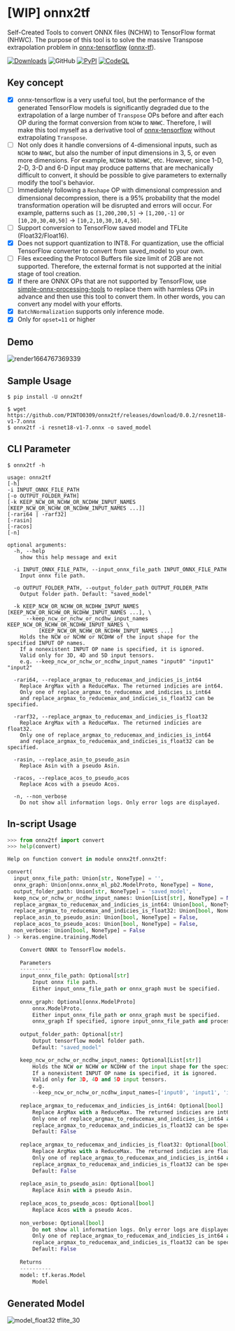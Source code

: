 # [WIP] onnx2tf
Self-Created Tools to convert ONNX files (NCHW) to TensorFlow format (NHWC). The purpose of this tool is to solve the massive Transpose extrapolation problem in [onnx-tensorflow](https://github.com/onnx/onnx-tensorflow) ([onnx-tf](https://pypi.org/project/onnx-tf/)).

[![Downloads](https://static.pepy.tech/personalized-badge/onnx2tf?period=total&units=none&left_color=grey&right_color=brightgreen&left_text=Downloads)](https://pepy.tech/project/onnx2tf) ![GitHub](https://img.shields.io/github/license/PINTO0309/onnx2tf?color=2BAF2B) [![PyPI](https://img.shields.io/pypi/v/onnx2tf?color=2BAF2B)](https://pypi.org/project/onnx2tf/) [![CodeQL](https://github.com/PINTO0309/onnx2tf/workflows/CodeQL/badge.svg)](https://github.com/PINTO0309/onnx2tf/actions?query=workflow%3ACodeQL)

## Key concept
- [x] onnx-tensorflow is a very useful tool, but the performance of the generated TensorFlow models is significantly degraded due to the extrapolation of a large number of `Transpose` OPs before and after each OP during the format conversion from `NCHW` to `NHWC`. Therefore, I will make this tool myself as a derivative tool of [onnx-tensorflow](https://github.com/onnx/onnx-tensorflow) without extrapolating `Transpose`.
- [ ] Not only does it handle conversions of 4-dimensional inputs, such as `NCHW` to `NHWC`, but also the number of input dimensions in 3, 5, or even more dimensions. For example, `NCDHW` to `NDHWC`, etc. However, since 1-D, 2-D, 3-D and 6-D input may produce patterns that are mechanically difficult to convert, it should be possible to give parameters to externally modify the tool's behavior.
- [ ] Immediately following a `Reshape` OP with dimensional compression and dimensional decompression, there is a 95% probability that the model transformation operation will be disrupted and errors will occur. For example, patterns such as `[1,200,200,5]` -> `[1,200,-1]` or `[10,20,30,40,50]` -> `[10,2,10,30,10,4,50]`.
- [ ] Support conversion to TensorFlow saved model and TFLite (Float32/Float16).
- [x] Does not support quantization to INT8. For quantization, use the official TensorFlow converter to convert from saved_model to your own.
- [ ] Files exceeding the Protocol Buffers file size limit of 2GB are not supported. Therefore, the external format is not supported at the initial stage of tool creation.
- [x] If there are ONNX OPs that are not supported by TensorFlow, use [simple-onnx-processing-tools](https://github.com/PINTO0309/simple-onnx-processing-tools) to replace them with harmless OPs in advance and then use this tool to convert them. In other words, you can convert any model with your efforts.
- [x] `BatchNormalization` supports only inference mode.
- [x] Only for `opset=11` or higher

## Demo
![render1664767369339](https://user-images.githubusercontent.com/33194443/193496368-58cd9af9-e1fc-4d02-bf0e-1a92694c3e98.gif)

## Sample Usage
```
$ pip install -U onnx2tf
```
```
$ wget https://github.com/PINTO0309/onnx2tf/releases/download/0.0.2/resnet18-v1-7.onnx
$ onnx2tf -i resnet18-v1-7.onnx -o saved_model
```
## CLI Parameter
```
$ onnx2tf -h

usage: onnx2tf
[-h]
-i INPUT_ONNX_FILE_PATH
[-o OUTPUT_FOLDER_PATH]
[-k KEEP_NCW_OR_NCHW_OR_NCDHW_INPUT_NAMES [KEEP_NCW_OR_NCHW_OR_NCDHW_INPUT_NAMES ...]]
[-rari64 | -rarf32]
[-rasin]
[-racos]
[-n]

optional arguments:
  -h, --help
    show this help message and exit

  -i INPUT_ONNX_FILE_PATH, --input_onnx_file_path INPUT_ONNX_FILE_PATH
    Input onnx file path.

  -o OUTPUT_FOLDER_PATH, --output_folder_path OUTPUT_FOLDER_PATH
    Output folder path. Default: "saved_model"

  -k KEEP_NCW_OR_NCHW_OR_NCDHW_INPUT_NAMES [KEEP_NCW_OR_NCHW_OR_NCDHW_INPUT_NAMES ...], \
      --keep_ncw_or_nchw_or_ncdhw_input_names KEEP_NCW_OR_NCHW_OR_NCDHW_INPUT_NAMES \
          [KEEP_NCW_OR_NCHW_OR_NCDHW_INPUT_NAMES ...]
    Holds the NCW or NCHW or NCDHW of the input shape for the specified INPUT OP names.
    If a nonexistent INPUT OP name is specified, it is ignored.
    Valid only for 3D, 4D and 5D input tensors.
    e.g. --keep_ncw_or_nchw_or_ncdhw_input_names "input0" "input1" "input2"

  -rari64, --replace_argmax_to_reducemax_and_indicies_is_int64
    Replace ArgMax with a ReduceMax. The returned indicies are int64.
    Only one of replace_argmax_to_reducemax_and_indicies_is_int64
    and replace_argmax_to_reducemax_and_indicies_is_float32 can be specified.

  -rarf32, --replace_argmax_to_reducemax_and_indicies_is_float32
    Replace ArgMax with a ReduceMax. The returned indicies are float32.
    Only one of replace_argmax_to_reducemax_and_indicies_is_int64
    and replace_argmax_to_reducemax_and_indicies_is_float32 can be specified.

  -rasin, --replace_asin_to_pseudo_asin
    Replace Asin with a pseudo Asin.

  -racos, --replace_acos_to_pseudo_acos
    Replace Acos with a pseudo Acos.

  -n, --non_verbose
    Do not show all information logs. Only error logs are displayed.
```

## In-script Usage
```python
>>> from onnx2tf import convert
>>> help(convert)

Help on function convert in module onnx2tf.onnx2tf:

convert(
  input_onnx_file_path: Union[str, NoneType] = '',
  onnx_graph: Union[onnx.onnx_ml_pb2.ModelProto, NoneType] = None,
  output_folder_path: Union[str, NoneType] = 'saved_model',
  keep_ncw_or_nchw_or_ncdhw_input_names: Union[List[str], NoneType] = None,
  replace_argmax_to_reducemax_and_indicies_is_int64: Union[bool, NoneType] = False,
  replace_argmax_to_reducemax_and_indicies_is_float32: Union[bool, NoneType] = False,
  replace_asin_to_pseudo_asin: Union[bool, NoneType] = False,
  replace_acos_to_pseudo_acos: Union[bool, NoneType] = False,
  non_verbose: Union[bool, NoneType] = False
) -> keras.engine.training.Model

    Convert ONNX to TensorFlow models.
    
    Parameters
    ----------
    input_onnx_file_path: Optional[str]
        Input onnx file path.
        Either input_onnx_file_path or onnx_graph must be specified.
    
    onnx_graph: Optional[onnx.ModelProto]
        onnx.ModelProto.
        Either input_onnx_file_path or onnx_graph must be specified.
        onnx_graph If specified, ignore input_onnx_file_path and process onnx_graph.
    
    output_folder_path: Optional[str]
        Output tensorflow model folder path.
        Default: "saved_model"

    keep_ncw_or_nchw_or_ncdhw_input_names: Optional[List[str]]
        Holds the NCW or NCHW or NCDHW of the input shape for the specified INPUT OP names.
        If a nonexistent INPUT OP name is specified, it is ignored.
        Valid only for 3D, 4D and 5D input tensors.
        e.g. 
        --keep_ncw_or_nchw_or_ncdhw_input_names=['input0', 'input1', 'input2']
    
    replace_argmax_to_reducemax_and_indicies_is_int64: Optional[bool]
        Replace ArgMax with a ReduceMax. The returned indicies are int64.
        Only one of replace_argmax_to_reducemax_and_indicies_is_int64 and 
        replace_argmax_to_reducemax_and_indicies_is_float32 can be specified.
        Default: False
    
    replace_argmax_to_reducemax_and_indicies_is_float32: Optional[bool]
        Replace ArgMax with a ReduceMax. The returned indicies are float32.
        Only one of replace_argmax_to_reducemax_and_indicies_is_int64 and 
        replace_argmax_to_reducemax_and_indicies_is_float32 can be specified.
        Default: False
    
    replace_asin_to_pseudo_asin: Optional[bool]
        Replace Asin with a pseudo Asin.
    
    replace_acos_to_pseudo_acos: Optional[bool]
        Replace Acos with a pseudo Acos.
    
    non_verbose: Optional[bool]
        Do not show all information logs. Only error logs are displayed.
        Only one of replace_argmax_to_reducemax_and_indicies_is_int64 and 
        replace_argmax_to_reducemax_and_indicies_is_float32 can be specified.
        Default: False
    
    Returns
    ----------
    model: tf.keras.Model
        Model
```

## Generated Model
![model_float32 tflite_30](https://user-images.githubusercontent.com/33194443/193499566-cfed15d9-ccb7-479e-a538-105c938d9b79.png)
